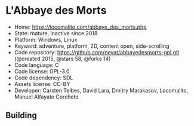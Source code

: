 # L'Abbaye des Morts

- Home: https://locomalito.com/abbaye_des_morts.php
- State: mature, inactive since 2018
- Platform: Windows, Linux
- Keyword: adventure, platform, 2D, content open, side-scrolling
- Code repository: https://github.com/nevat/abbayedesmorts-gpl.git (@created 2015, @stars 58, @forks 14)
- Code language: C
- Code license: GPL-3.0
- Code dependency: SDL
- Assets license: CC-BY
- Developer: Carsten Teibes, David Lara, Dmitry Marakasov, Locomalito, Manuel Alfayate Corchete

## Building
